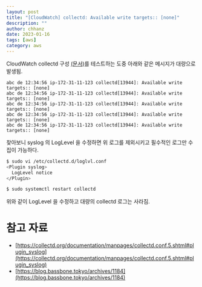 ```yaml
---
layout: post
title: "[CloudWatch] collectd: Available write targets:: [none]" 
description: ""
author: chhanz
date: 2023-01-16
tags: [aws]
category: aws
---
```


CloudWatch collectd 구성 [(문서)](https://aws.amazon.com/ko/blogs/aws/new-cloudwatch-plugin-for-collectd/)를 테스트하는 도중 아래와 같은 메시지가 대량으로 발생됨.   
```console
abc de 12:34:56 ip-172-31-11-123 collectd[13944]: Available write targets:: [none]
abc de 12:34:56 ip-172-31-11-123 collectd[13944]: Available write targets:: [none]
abc de 12:34:56 ip-172-31-11-123 collectd[13944]: Available write targets:: [none]
abc de 12:34:56 ip-172-31-11-123 collectd[13944]: Available write targets:: [none]
abc de 12:34:56 ip-172-31-11-123 collectd[13944]: Available write targets:: [none]
```
   
찾아보니 syslog 의 LogLevel 을 수정하면 위 로그를 제외시키고 필수적인 로그만 수집이 가능하다.   

```bash
$ sudo vi /etc/collectd.d/loglvl.conf
<Plugin syslog>
  LogLevel notice
</Plugin>

$ sudo systemctl restart collectd
```

위와 같이 LogLevel 을 수정하고 대량의 collectd 로그는 사라짐.

# 참고 자료
* [https://collectd.org/documentation/manpages/collectd.conf.5.shtml#plugin_syslog](https://collectd.org/documentation/manpages/collectd.conf.5.shtml#plugin_syslog)   
* [https://blog.bassbone.tokyo/archives/1184](https://blog.bassbone.tokyo/archives/1184)   